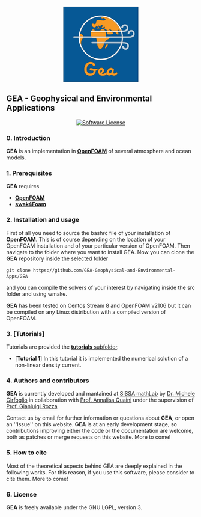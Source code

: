 <p align="center">
    <img alt="GEA" src="docs/gea_logo.png" width="200" />
</p>

## GEA - Geophysical and Environmental Applications ##

<p align="center">
    <a href="https://www.gnu.org/licenses/lgpl-3.0" target="_blank">
        <img alt="Software License" src="https://img.shields.io/badge/License-LGPL%20v3-blue.svg">
    </a>
</p>

### 0. Introduction
**GEA** is an implementation in [**OpenFOAM**](https://www.openfoam.com) of several atmosphere and ocean models.

### 1. Prerequisites
**GEA** requires
* [**OpenFOAM**](https://www.openfoam.com)
* [**swak4Foam**](https://openfoamwiki.net/index.php/Contrib/swak4Foam)

### 2. Installation and usage
First of all you need to source the bashrc file of your installation of **OpenFOAM**. This is of course depending on the location of your OpenFOAM installation and of your particular version of OpenFOAM. Then navigate to the folder where you want to install GEA. Now you can clone the **GEA** repository inside the selected folder
```
git clone https://github.com/GEA-Geophysical-and-Environmental-Apps/GEA
```
and you can compile the solvers of your interest by navigating inside the src folder and using wmake.

**GEA** has been tested on Centos Stream 8 and OpenFOAM v2106 but it can be compiled on any Linux distribution with a compiled version of OpenFOAM. 

### 3. [Tutorials]
Tutorials are provided the [**tutorials** subfolder](atmosphere/tutorials/01-densityCurrent).
* [**Tutorial 1**] In this tutorial it is implemented the numerical solution of a non-linear density current. 

### 4. Authors and contributors
**GEA** is currently developed and mantained at [SISSA mathLab](http://mathlab.sissa.it/) by [Dr. Michele Girfoglio](mailto:mgirfogl@sissa.it) in collaboration with [Prof. Annalisa Quaini](mailto:quaini@math.uh.edu) under the supervision of [Prof. Gianluigi Rozza](mailto:gianluigi.rozza@sissa.it)

Contact us by email for further information or questions about **GEA**, or open an ''Issue'' on this website. **GEA** is at an early development stage, so contributions improving either the code or the documentation are welcome, both as patches or merge requests on this website. More to come!

### 5. How to cite
Most of the theoretical aspects behind GEA are deeply explained in the following works. For this reason, if you use this software, please consider to cite them. More to come!

### 6. License
**GEA** is freely available under the GNU LGPL, version 3.
